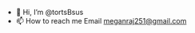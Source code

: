 - 👋 Hi, I’m @tortsBsus
- 📫 How to reach me Email meganraj251@gmail.com

<!---
tortsBsus/tortsBsus is a ✨ special ✨ repository because its `README.md` (this file) appears on your GitHub profile.
You can click the Preview link to take a look at your changes.
--->
